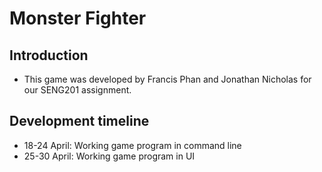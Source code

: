 # Monster Fighter

## Introduction
* This game was developed by Francis Phan and Jonathan Nicholas for our SENG201 assignment.

## Development timeline

* 18-24 April: Working game program in command line
* 25-30 April: Working game program in UI



